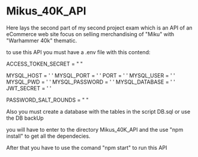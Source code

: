 # Mikus_40K_API
Here lays the second part of my second project exam which is an API of an eCommerce web site focus on selling merchandising of "Miku" with "Warhammer 40k" thematic.

to use this API you must have a .env file with this contend:

ACCESS_TOKEN_SECRET = " "

MYSQL_HOST = ' '
MYSQL_PORT = ' '
PORT = ' '
MYSQL_USER = ' '
MYSQL_PWD = ' '
MYSQL_PASSWORD = ' '
MYSQL_DATABASE = ' '
JWT_SECRET = ' '

PASSWORD_SALT_ROUNDS = " "

Also you must create a database with the tables in the script DB.sql or use the DB backUp

you will have to enter to the directory Mikus_40K_API and the use "npm install" to get all the dependecies.

After that you have to use the comand "npm start" to run this API